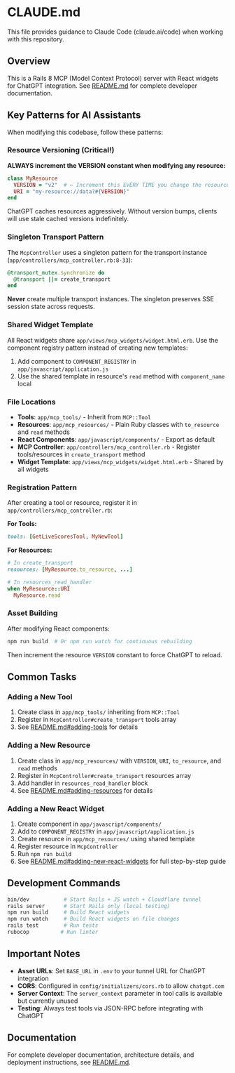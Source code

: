 # CLAUDE.md

This file provides guidance to Claude Code (claude.ai/code) when working with this repository.

## Overview

This is a Rails 8 MCP (Model Context Protocol) server with React widgets for ChatGPT integration. See [README.md](README.md) for complete developer documentation.

## Key Patterns for AI Assistants

When modifying this codebase, follow these patterns:

### Resource Versioning (Critical!)

**ALWAYS increment the VERSION constant when modifying any resource:**

```ruby
class MyResource
  VERSION = "v2"  # ← Increment this EVERY TIME you change the resource
  URI = "my-resource://data?#{VERSION}"
end
```

ChatGPT caches resources aggressively. Without version bumps, clients will use stale cached versions indefinitely.

### Singleton Transport Pattern

The `McpController` uses a singleton pattern for the transport instance (`app/controllers/mcp_controller.rb:8-33`):

```ruby
@transport_mutex.synchronize do
  @transport ||= create_transport
end
```

**Never** create multiple transport instances. The singleton preserves SSE session state across requests.

### Shared Widget Template

All React widgets share `app/views/mcp_widgets/widget.html.erb`. Use the component registry pattern instead of creating new templates:

1. Add component to `COMPONENT_REGISTRY` in `app/javascript/application.js`
2. Use the shared template in resource's `read` method with `component_name` local

### File Locations

- **Tools**: `app/mcp_tools/` - Inherit from `MCP::Tool`
- **Resources**: `app/mcp_resources/` - Plain Ruby classes with `to_resource` and `read` methods
- **React Components**: `app/javascript/components/` - Export as default
- **MCP Controller**: `app/controllers/mcp_controller.rb` - Register tools/resources in `create_transport` method
- **Widget Template**: `app/views/mcp_widgets/widget.html.erb` - Shared by all widgets

### Registration Pattern

After creating a tool or resource, register it in `app/controllers/mcp_controller.rb`:

**For Tools:**
```ruby
tools: [GetLiveScoresTool, MyNewTool]
```

**For Resources:**
```ruby
# In create_transport
resources: [MyResource.to_resource, ...]

# In resources_read_handler
when MyResource::URI
  MyResource.read
```

### Asset Building

After modifying React components:
```bash
npm run build  # Or npm run watch for continuous rebuilding
```

Then increment the resource `VERSION` constant to force ChatGPT to reload.

## Common Tasks

### Adding a New Tool
1. Create class in `app/mcp_tools/` inheriting from `MCP::Tool`
2. Register in `McpController#create_transport` tools array
3. See [README.md#adding-tools](README.md#adding-tools) for details

### Adding a New Resource
1. Create class in `app/mcp_resources/` with `VERSION`, `URI`, `to_resource`, and `read` methods
2. Register in `McpController#create_transport` resources array
3. Add handler in `resources_read_handler` block
4. See [README.md#adding-resources](README.md#adding-resources) for details

### Adding a New React Widget
1. Create component in `app/javascript/components/`
2. Add to `COMPONENT_REGISTRY` in `app/javascript/application.js`
3. Create resource in `app/mcp_resources/` using shared template
4. Register resource in `McpController`
5. Run `npm run build`
6. See [README.md#adding-new-react-widgets](README.md#adding-new-react-widgets) for full step-by-step guide

## Development Commands

```bash
bin/dev           # Start Rails + JS watch + Cloudflare tunnel
rails server      # Start Rails only (local testing)
npm run build     # Build React widgets
npm run watch     # Build React widgets on file changes
rails test        # Run tests
rubocop          # Run linter
```

## Important Notes

- **Asset URLs**: Set `BASE_URL` in `.env` to your tunnel URL for ChatGPT integration
- **CORS**: Configured in `config/initializers/cors.rb` to allow `chatgpt.com`
- **Server Context**: The `server_context` parameter in tool calls is available but currently unused
- **Testing**: Always test tools via JSON-RPC before integrating with ChatGPT

## Documentation

For complete developer documentation, architecture details, and deployment instructions, see [README.md](README.md).
